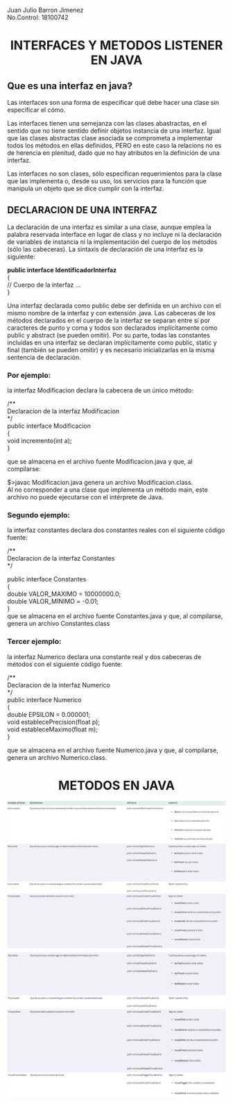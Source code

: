 Juan Julio Barron Jimenez  
No.Control: 18100742

# <center> **INTERFACES Y METODOS LISTENER EN JAVA** </center>

## **Que es una interfaz en java?**
Las interfaces son una forma de especificar qué debe hacer una clase sin especificar el cómo.  

Las interfaces tienen una semejanza con las clases abastractas, en el sentido que no tiene sentido definir objetos instancia de una interfaz. Igual que las clases abstractas clase asociada se comprometa a implementar todos los métodos en ellas definidos, PERO en este caso la relacions no es de herencia en plenitud, dado que no hay atributos en la definición de una interfaz.  

Las interfaces no son clases, sólo especifican requerimientos para la clase que las implementa o, desde su uso, los servicios para la función que manipula un objeto que se dice cumplir con la interfaz.

## **DECLARACION DE UNA INTERFAZ**  
La declaración de una interfaz es similar a una clase, aunque emplea la palabra reservada interface en lugar de class y no incluye ni la declaración de variables de instancia ni la implementación del cuerpo de los métodos (sólo las cabeceras). La sintaxis de declaración de una interfaz es la siguiente:  

**public interface IdentificadorInterfaz**  
{  
    // Cuerpo de la interfaz ...  
}  

Una interfaz declarada como public debe ser definida en un archivo con el mismo nombre de la interfaz y con extensión .java. Las cabeceras de los métodos declarados en el cuerpo de la interfaz se separan entre sí por caracteres de punto y coma y todos son declarados implícitamente como public y abstract (se pueden omitir). Por su parte, todas las constantes incluidas en una interfaz se declaran implícitamente como public, static y final (también se pueden omitir) y es necesario inicializarlas en la misma sentencia de declaración.

### **Por ejemplo:** 
la interfaz Modificacion declara la cabecera de un único método:

/**  
  Declaracion de la interfaz Modificacion  
 */  
public interface Modificacion   
{  
    void incremento(int a);  
}  

que se almacena en el archivo fuente Modificacion.java y que, al compilarse:

$>javac Modificacion.java
genera un archivo Modificacion.class.  
Al no corresponder a una clase que implementa un método main, este archivo no puede ejecutarse con el intérprete de Java.

### **Segundo ejemplo:** 
la interfaz constantes declara dos constantes reales con el siguiente código fuente:

/**  
  Declaracion de la interfaz Constantes  
 */  

public interface Constantes  
{  
    double VALOR_MAXIMO = 10000000.0;  
    double VALOR_MINIMO = -0.01;  
}  
que se almacena en el archivo fuente Constantes.java y que, al compilarse, genera un archivo Constantes.class

### **Tercer ejemplo:**  

la interfaz Numerico declara una constante real y dos cabeceras de métodos con el siguiente código fuente:

/**  
  Declaracion de la interfaz Numerico  
 */  
public interface Numerico  
{  
    double EPSILON = 0.000001;  
    void establecePrecision(float p);  
    void estableceMaximo(float m);  
}  

que se almacena en el archivo fuente Numerico.java y que, al compilarse, genera un archivo Numerico.class.  

# <center> **METODOS EN JAVA** </center> 

![MetodosJava](MetodosJava.jpg)
![MetodosJava2](MetodosJava2.jpg)